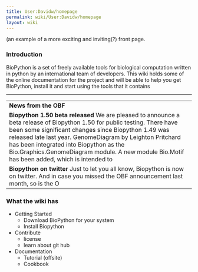 ```yaml
---
title: User:Davidw/homepage
permalink: wiki/User:Davidw/homepage
layout: wiki
---
```


(an example of a more exciting and inviting(?) front page.

### Introduction

BioPython is a set of freely available tools for biological computation
written in python by an international team of developers. This wiki
holds some of the online documentation for the project and will be able
to help you get BioPython, install it and start using the tools that it
contains

------------------------------------------------------------------------

|                                                                                                                                                                                                                                                                                                                                                                                          |
|------------------------------------------------------------------------------------------------------------------------------------------------------------------------------------------------------------------------------------------------------------------------------------------------------------------------------------------------------------------------------------------|
| **News from the OBF**                                                                                                                                                                                                                                                                                                                                                                    |
| **Biopython 1.50 beta released** We are pleased to announce a beta release of Biopython 1.50 for public testing. There have been some significant changes since Biopython 1.49 was released late last year. GenomeDiagram by Leighton Pritchard has been integrated into Biopython as the Bio.Graphics.GenomeDiagram module. A new module Bio.Motif has been added, which is intended to |
| **Biopython on twitter** Just to let you all know, Biopython is now on twitter. And in case you missed the OBF announcement last month, so is the O|B|F News feed (and BioPerl). You are welcome to follow us (all) on twitter. I'd also like to remind people there are news feeds.                                                                                                     |

### What the wiki has

-   Getting Started
    -   Download BioPython for your system
    -   Install Biopython
-   Contribute
    -   license
    -   learn about git hub
-   Documentation
    -   Tutorial (offsite)
    -   Cookbook

